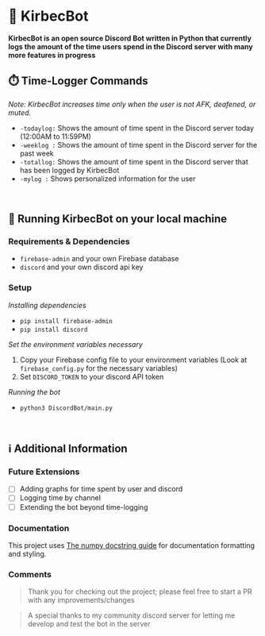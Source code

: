 # 🤖 KirbecBot
**KirbecBot is an open source Discord Bot written in Python that currently logs the amount of the time users spend in the Discord server with many more features in progress**
<br/>

## ⏱️ Time-Logger Commands

*Note: KirbecBot increases time only when the user is not AFK, deafened, or muted.*

* ```-todaylog:``` Shows the amount of time spent in the Discord server today (12:00AM to 11:59PM)
* ```-weeklog :``` Shows the amount of time spent in the Discord server for the past week
* ```-totallog:``` Shows the amount of time spent in the Discord server that has been logged by KirbecBot
* ```-mylog :``` Shows personalized information for the user
<br/>

## 🚀 Running KirbecBot on your local machine

### Requirements & Dependencies
* ```firebase-admin``` and your own Firebase database
* ```discord``` and your own discord api key

### Setup
*Installing dependencies*
- ```pip install firebase-admin```
- ```pip install discord```

*Set the environment variables necessary*
1. Copy your Firebase config file to your environment variables (Look at ```firebase_config.py``` for the necessary variables)
2. Set ```DISCORD_TOKEN``` to your discord API token

*Running the bot*
- ```python3 DiscordBot/main.py```
<br/>

## ℹ️ Additional Information

### Future Extensions
 - [ ] Adding graphs for time spent by user and discord
 - [ ] Logging time by channel
 - [ ] Extending the bot beyond time-logging
 
### Documentation
This project uses [The numpy docstring guide](https://numpydoc.readthedocs.io/en/latest/format.html) for documentation formatting and styling. 

### Comments
> Thank you for checking out the project; please feel free to start a PR with any improvements/changes

> A special thanks to my community discord server for letting me develop and test the bot in the server
